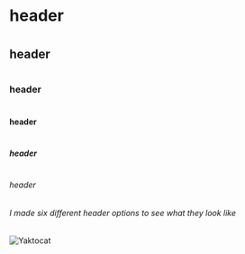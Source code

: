 # <H1> header
# <H2> header
# <H3> header
# <H4> header
# <H5> header
# <H6> header
###### I made six different header options to see what they look like



![Yaktocat](https://octodex.github.com/images/yaktocat.png)
